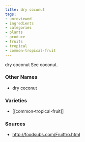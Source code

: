 ```yaml
---
title: dry coconut
tags:
- unreviewed
- ingredients
- categories
- plants
- produce
- fruits
- tropical
- common-tropical-fruit
---
```

dry coconut See coconut.

### Other Names

* dry coconut

### Varieties

* [[common-tropical-fruit]]

### Sources
* http://foodsubs.com/Fruittro.html
